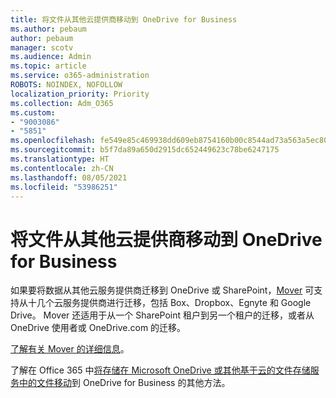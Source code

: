 ```yaml
---
title: 将文件从其他云提供商移动到 OneDrive for Business
ms.author: pebaum
author: pebaum
manager: scotv
ms.audience: Admin
ms.topic: article
ms.service: o365-administration
ROBOTS: NOINDEX, NOFOLLOW
localization_priority: Priority
ms.collection: Adm_O365
ms.custom:
- "9003086"
- "5851"
ms.openlocfilehash: fe549e85c469938dd609eb8754160b00c8544ad73a563a5ec80a918ceec508c6
ms.sourcegitcommit: b5f7da89a650d2915dc652449623c78be6247175
ms.translationtype: HT
ms.contentlocale: zh-CN
ms.lasthandoff: 08/05/2021
ms.locfileid: "53986251"
---
```

# <a name="move-files-into-onedrive-for-business-from-another-cloud-provider"></a>将文件从其他云提供商移动到 OneDrive for Business

如果要将数据从其他云服务提供商迁移到 OneDrive 或 SharePoint，[Mover](https://go.microsoft.com/fwlink/?linkid=2132453) 可支持从十几个云服务提供商进行迁移，包括 Box、Dropbox、Egnyte 和 Google Drive。 Mover 还适用于从一个 SharePoint 租户到另一个租户的迁移，或者从 OneDrive 使用者或 OneDrive.com 的迁移。

[了解有关 Mover 的详细信息](https://go.microsoft.com/fwlink/?linkid=2132453)。

了解在 Office 365 中[将存储在 Microsoft OneDrive 或其他基于云的文件存储服务中的文件移动](https://support.microsoft.com/office/7fb28cad-7e25-451f-8b4b-2d1a71e5c0e9)到 OneDrive for Business 的其他方法。
